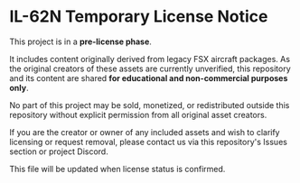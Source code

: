 # IL-62N Temporary License Notice

This project is in a **pre-license phase**.

It includes content originally derived from legacy FSX aircraft packages. As the original creators of these assets are currently unverified, this repository and its content are shared **for educational and non-commercial purposes only**.

No part of this project may be sold, monetized, or redistributed outside this repository without explicit permission from all original asset creators.

If you are the creator or owner of any included assets and wish to clarify licensing or request removal, please contact us via this repository's Issues section or project Discord.

This file will be updated when license status is confirmed.
